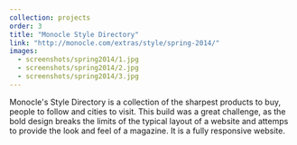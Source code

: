 ```yaml
---
collection: projects
order: 3
title: "Monocle Style Directory"
link: "http://monocle.com/extras/style/spring-2014/"
images: 
  - screenshots/spring2014/1.jpg
  - screenshots/spring2014/2.jpg
  - screenshots/spring2014/3.jpg
---
```

Monocle's Style Directory is a collection of the sharpest products to buy, people to follow and cities to visit. This build was a great challenge, as the bold design breaks the limits of the typical layout of a website and attemps to provide the look and feel of a magazine. It is a fully responsive website.